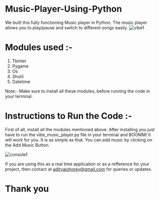 # Music-Player-Using-Python

 We built this fully functioning Music player in Python. The music player allows you to play/pause and switch to different songs easily.
![vibe1](https://user-images.githubusercontent.com/89715078/142563098-72d52005-d13f-414a-9350-b1ba7a2e19b3.png)

# Modules used :-
1. Tkinter
2. Pygame
3. Os
4. Shutil
5. Datetime

Note:- Make sure to install all these modules, before running the code in your terminal.

# Instructions to Run the Code :-

First of all, install all the modules mentioned above. After installing you just have to run the vibe_music_player.py file in your terminal and BOOMM! it will work for you. It is as simple as that. You can add music by clicking on the Add Music Button.


![console1](https://user-images.githubusercontent.com/89715078/142563615-d51add34-c9e5-475a-9e66-ef63cab2233a.png)

If you are using this as a real time application or as a refference for your project,
then contact at adityajohorey@gmail.com for queries or updates.
# Thank you
